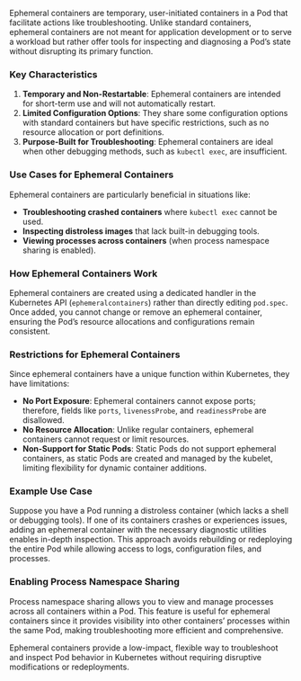 
Ephemeral containers are temporary, user-initiated containers in a Pod that facilitate actions like troubleshooting. Unlike standard containers, ephemeral containers are not meant for application development or to serve a workload but rather offer tools for inspecting and diagnosing a Pod’s state without disrupting its primary function.

### Key Characteristics

1. **Temporary and Non-Restartable**: Ephemeral containers are intended for short-term use and will not automatically restart.
2. **Limited Configuration Options**: They share some configuration options with standard containers but have specific restrictions, such as no resource allocation or port definitions.
3. **Purpose-Built for Troubleshooting**: Ephemeral containers are ideal when other debugging methods, such as `kubectl exec`, are insufficient.

### Use Cases for Ephemeral Containers

Ephemeral containers are particularly beneficial in situations like:
- **Troubleshooting crashed containers** where `kubectl exec` cannot be used.
- **Inspecting distroless images** that lack built-in debugging tools.
- **Viewing processes across containers** (when process namespace sharing is enabled).

### How Ephemeral Containers Work

Ephemeral containers are created using a dedicated handler in the Kubernetes API (`ephemeralcontainers`) rather than directly editing `pod.spec`. Once added, you cannot change or remove an ephemeral container, ensuring the Pod’s resource allocations and configurations remain consistent.

### Restrictions for Ephemeral Containers

Since ephemeral containers have a unique function within Kubernetes, they have limitations:
- **No Port Exposure**: Ephemeral containers cannot expose ports; therefore, fields like `ports`, `livenessProbe`, and `readinessProbe` are disallowed.
- **No Resource Allocation**: Unlike regular containers, ephemeral containers cannot request or limit resources.
- **Non-Support for Static Pods**: Static Pods do not support ephemeral containers, as static Pods are created and managed by the kubelet, limiting flexibility for dynamic container additions.

### Example Use Case

Suppose you have a Pod running a distroless container (which lacks a shell or debugging tools). If one of its containers crashes or experiences issues, adding an ephemeral container with the necessary diagnostic utilities enables in-depth inspection. This approach avoids rebuilding or redeploying the entire Pod while allowing access to logs, configuration files, and processes.

### Enabling Process Namespace Sharing

Process namespace sharing allows you to view and manage processes across all containers within a Pod. This feature is useful for ephemeral containers since it provides visibility into other containers’ processes within the same Pod, making troubleshooting more efficient and comprehensive.

Ephemeral containers provide a low-impact, flexible way to troubleshoot and inspect Pod behavior in Kubernetes without requiring disruptive modifications or redeployments.